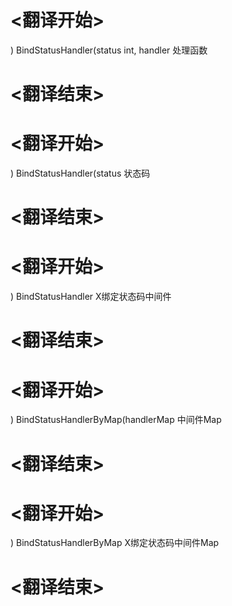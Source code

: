 
# <翻译开始>
) BindStatusHandler(status int, handler
处理函数
# <翻译结束>

# <翻译开始>
) BindStatusHandler(status
状态码
# <翻译结束>

# <翻译开始>
) BindStatusHandler
X绑定状态码中间件
# <翻译结束>

# <翻译开始>
) BindStatusHandlerByMap(handlerMap
中间件Map
# <翻译结束>

# <翻译开始>
) BindStatusHandlerByMap
X绑定状态码中间件Map
# <翻译结束>
